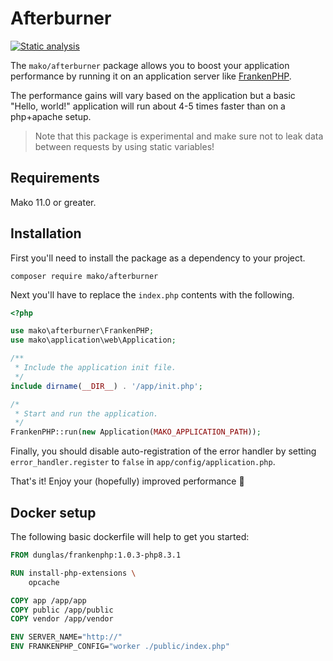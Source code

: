 # Afterburner

[![Static analysis](https://github.com/mako-framework/afterburner/actions/workflows/static-analysis.yml/badge.svg)](https://github.com/mako-framework/afterburner/actions/workflows/static-analysis.yml)

The `mako/afterburner` package allows you to boost your application performance by running it on an application server like [FrankenPHP](https://frankenphp.dev/).

The performance gains will vary based on the application but a basic "Hello, world!" application will run about 4-5 times faster than on a php+apache setup.

> Note that this package is experimental and make sure not to leak data between requests by using static variables!

## Requirements

Mako 11.0 or greater.

## Installation

First you'll need to install the package as a dependency to your project.

```
composer require mako/afterburner
```

Next you'll have to replace the `index.php` contents with the following.

```php
<?php

use mako\afterburner\FrankenPHP;
use mako\application\web\Application;

/**
 * Include the application init file.
 */
include dirname(__DIR__) . '/app/init.php';

/*
 * Start and run the application.
 */
FrankenPHP::run(new Application(MAKO_APPLICATION_PATH));
```

Finally, you should disable auto-registration of the error handler by setting `error_handler.register` to `false` in `app/config/application.php`.

That's it! Enjoy your (hopefully) improved performance 🎉

## Docker setup

The following basic dockerfile will help to get you started:

```dockerfile
FROM dunglas/frankenphp:1.0.3-php8.3.1

RUN install-php-extensions \
    opcache

COPY app /app/app
COPY public /app/public
COPY vendor /app/vendor

ENV SERVER_NAME="http://"
ENV FRANKENPHP_CONFIG="worker ./public/index.php"
```
